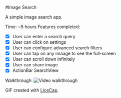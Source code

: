 #Image Search

A simple image search app. 

Time: ~5 hours
Features completed:

   * [x] User can enter a search query
   * [x] User can click on settings
   * [x] User can configure advanced search filters
   * [x] User can tap on any imaage to see the full-screen
   * [x] User can scroll down infinitely
   * [x] User can share image
   * [x] ActionBar SearchView

Walkthrough:
![Video walkthrough](image-search.gif)

GIF created with [LiceCap](http://www.cockos.com/licecap/).
